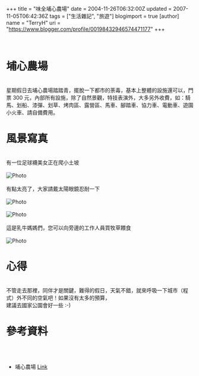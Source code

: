 +++
title = "味全埔心農場"
date = 2004-11-26T06:32:00Z
updated = 2007-11-05T06:42:36Z
tags = ["生活雜記", "旅遊"]
blogimport = true 
[author]
	name = "TerryH"
	uri = "https://www.blogger.com/profile/00198432946574471177"
+++

<br /><h1>埔心農場</h1><br />星期假日去埔心農場踏踏青，擺脫一下都市的荼毒，基本上整體的設施還可以，門票 300 元，內部所有設施，除了自然景觀，特技表演外，大多另外收費，如：騎馬、划船、漆彈、划草、烤肉區、露營區、馬車、腳踏車、協力車、電動車、遊園小火車、請自備費用。<br /><h1>風景寫真</h1><br />有一位足球襪美女正在爬小土坡<br /><br /><img src="pics/weichuan/IMG_2170.JPG" alt="Photo"  /><br /><br />有點太亮了，大家請戴太陽眼鏡忍耐一下<br /><br /><img src="pics/weichuan/IMG_2171.JPG" alt="Photo"  /><br /><br /><img src="pics/weichuan/IMG_2174.JPG" alt="Photo"  /><br /><br />這是乳牛媽媽們，您可以向旁邊的工作人員買牧草餵食<br /><br /><img src="pics/weichuan/IMG_2179.JPG" alt="Photo"  /><br /><h1>心得</h1><br />不管走去那裡，同伴才是關鍵，難得的假日，天氣不錯，就來呼吸一下城市（程式）外不同的空氣吧！如果沒有太多的預算，<br />建議去國家公園會好一些 :-)<br /><h1>參考資料</h1><br /><ul><br />	<li>埔心農場 <a href="http://www.weichuan-ranch.com.tw/home.htm">Link</a></li><br /></ul>
